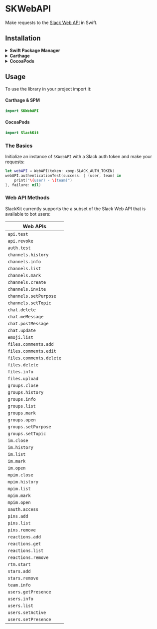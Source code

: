 # SKWebAPI

Make requests to the [Slack Web API](https://api.slack.com/web) in Swift.

## Installation

<details>
  <summary><strong>Swift Package Manager</strong></summary>
Add SlackKit as a dependency to your <code>Package.swift</code> and specify SKWebAPI as a target dependency:

```swift
import PackageDescription
  
let package = Package(
    name: "SampleApp",
    products: [
        .executable(
            name: "SampleApp",
            targets: ["SampleApp"]),
    ],
    dependencies: [
        .package(url: "https://github.com/pvzig/SlackKit.git", .upToNextMinor(from: "4.3.0")),
    ],
    targets: [
        .target(
            name: "SampleApp",
            dependencies: ["SKWebAPI"])
    ]
)

```
</details>
<details>
  <summary><strong>Carthage</strong></summary>
Add SlackKit to your <code>Cartfile</code>:

```
github "pvzig/SlackKit"
```

and run

```
carthage bootstrap
```

Drag the built <code>SKWebAPI.framework</code> and it's dependency <code>SKCore.framework</code> into your Xcode project.
</details>
<details>
  <summary><strong>CocoaPods</strong></summary>
Add SKWebAPI to your <code>Podfile</code>:

```
use_frameworks!
pod 'SlackKit/SKWebAPI'
```
</details>

## Usage
To use the library in your project import it:

#### Carthage & SPM

```swift
import SKWebAPI
```

#### CocoaPods

```swift
import SlackKit
```

### The Basics
Initialize an instance of `SKWebAPI` with a Slack auth token and make your requests:

```swift
let webAPI = WebAPI(token: xoxp-SLACK_AUTH_TOKEN)
webAPI.authenticationTest(success: { (user, team) in
	print("\(user) - \(team)")
}, failure: nil)
```

### Web API Methods
SlackKit currently supports the a subset of the Slack Web API that is available to bot users:

| Web APIs      |
| ------------- |
| `api.test`|
| `api.revoke`|
| `auth.test`|
| `channels.history`|
| `channels.info`|
| `channels.list`|
| `channels.mark`|
| `channels.create`|
| `channels.invite`|
| `channels.setPurpose`|
| `channels.setTopic`|
| `chat.delete`|
| `chat.meMessage`|
| `chat.postMessage`|
| `chat.update`|
| `emoji.list`|
| `files.comments.add`|
| `files.comments.edit`|
| `files.comments.delete`|
| `files.delete`|
| `files.info`|
| `files.upload`|
| `groups.close`|
| `groups.history`|
| `groups.info`|
| `groups.list`|
| `groups.mark`|
| `groups.open`|
| `groups.setPurpose`|
| `groups.setTopic`|
| `im.close`|
| `im.history`|
| `im.list`|
| `im.mark`|
| `im.open`|
| `mpim.close`|
| `mpim.history`|
| `mpim.list`|
| `mpim.mark`|
| `mpim.open`|
| `oauth.access`|
| `pins.add`|
| `pins.list`|
| `pins.remove`|
| `reactions.add`|
| `reactions.get`|
| `reactions.list`|
| `reactions.remove`|
| `rtm.start`|
| `stars.add`|
| `stars.remove`|
| `team.info`|
| `users.getPresence`|
| `users.info`|
| `users.list`|
| `users.setActive`|
| `users.setPresence`|
